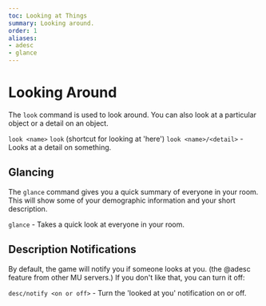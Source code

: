 ```yaml
---
toc: Looking at Things
summary: Looking around.
order: 1
aliases:
- adesc
- glance
---
```

# Looking Around

The `look` command is used to look around.  You can also look at a particular object or a detail on an object.

`look <name>`
`look`  (shortcut for looking at 'here')
`look <name>/<detail>` - Looks at a detail on something.

## Glancing

The `glance` command gives you a quick summary of everyone in your room.  This will show some of your demographic information and your short description.

`glance` - Takes a quick look at everyone in your room.

## Description Notifications

By default, the game will notify you if someone looks at you. (the @adesc feature from other MU servers.) If you don't like that, you can turn it off:

`desc/notify <on or off>` - Turn the 'looked at you' notification on or off.

